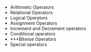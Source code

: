 -   Arithmetic Operators
-   Relational Operators
-   Logical Operators
-   Assignment Operators
-   Increment and Decrement operators
-   Conditional operators
-   ***Bitwise Operators
-   Special operators